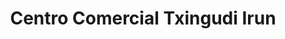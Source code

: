 ---
title: "Centro Comercial Txingudi Irun"
url: /irun/centro-comercial-txingudi-irun/
shop: centro comercial
---